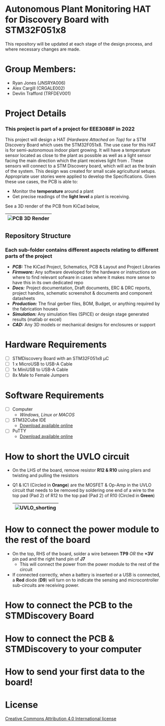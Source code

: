 # Autonomous Plant Monitoring HAT for Discovery Board with STM32F051x8
This repository will be updated at each stage of the design process, and where necessary changes are made.

# Group Members:
* Ryan Jones (JNSRYA006)
* Alex Cargill (CRGALE002)
* Devlin Trafford (TRFDEV001)

# Project Details
### This project is part of a project for EEE3088F in 2022
This project will design a HAT *(Hardware Attached on Top)* for a STM Discovery Board which uses the STM32F051x8. The use case for this HAT is for semi-autonomous indoor plant growing. It will have a temperature sensor located as close to the plant as possible as well as a light sensor facing the main direction which the plant receives light from . These sensors will connect to a STM Discovery board, which will act as the brain of the system. This design was created for small scale agricultural setups. Appropriate user stories were applied to develop the Specifications. Given these use cases, the PCB is able to:

* Monitor the **temperature** around a plant
* Get precise readings of the **light level** a plant is receiving. 

See a 3D render of the PCB from KiCad below,

| ![PCB 3D Render](https://drive.google.com/uc?export=view&id=1vFLCKB7eWqkeyiDxnHHAP8-URk1H63r5) |
| :----------------------------------------------------------: |

## Repository Structure
### Each sub-folder contains different aspects relating to different parts of the project
* ***PCB:*** The KiCad Project, Schematics, PCB & Layout and Project Libraries
* ***Firmware:*** Any software developed for the hardware or instructions on where to find relevant sofware in cases where it makes more sense to have this in its own dedicated repo
* ***Docs:***  Project documentation, Draft documents, ERC & DRC reports, project handins, schematic screenshot & documents and component datasheets
* ***Production:*** The final gerber files, BOM, Budget, or anything required by the fabrication houses
* ***Simulation:*** Any simulation files (SPICE) or design stage generated results (matlab or excel) 
* ***CAD:*** Any 3D models or mechanical designs for enclosures or support
# Hardware Requirements
 * [ ] STMDiscovery Board with an STM32F051x8 μC
 * [ ] 1 x MicroUSB to USB-A Cable
 * [ ] 1x MiniUSB to USB-A Cable
 * [ ] 8x Male to Female Jumpers

# Software Requirements

 - [ ] Computer 
	 - *Windows, Linux or MACOS*
 - [ ] STM32Cube IDE
	 - [Download available online](https://www.st.com/en/development-tools/stm32cubeide.html#get-software)
 - [ ] PuTTY
	 - [Download available online](https://www.chiark.greenend.org.uk/~sgtatham/putty/latest.html)

# How to short the UVLO circuit

- On the LHS of the board, remove resistor **R12 & R10** using pliers and twisting and pulling the resistors

- Q1 & IC1 (Circled in **Orange**) are the MOSFET & Op-Amp in the UVLO circuit that needs to be removed by soldering one end of a wire to the top pad (Pad 2) of R12 to the top pad (Pad 2) of R10 (Circled in **Green**)

  | ![UVLO_shorting](https://drive.google.com/uc?export=view&id=1TTRI7oMpemc6WSjku4dzoUAwxPi31Gw9) |
  | :----------------------------------------------------------: |

  

# How to connect the power module to the rest of the board

- On the top, RHS of the board, solder a wire between **TP9** *OR* the **+3V** pin pad and the right hand pin of **J7**
  - This will connect the power from the power module to the rest of the circuit
- If connected correctly, when a battery is inserted or a USB is connected, a **Red** diode (**D9**) will turn on to indicate the sensing and microcontroller sub-circuits are receiving power.

# How to connect the PCB to the STMDiscovery Board

# How to connect the PCB & STMDiscovery to your computer

# How to send your first data to the board!


# License
[Creative Commons Attribution 4.0 International license](https://choosealicense.com/licenses/cc-by-4.0/)